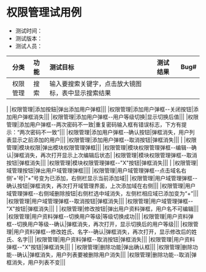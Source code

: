 # 权限管理试用例

- 测试时间：
- 测试版本：
- 测试人员：

|分类|功能|测试目标|测试结果|Bug#|
|:-------:|:--|:--|:--|:--:|
|权限管理|搜索|输入要搜索关键字，点击放大镜图标，表中显示搜索结果|||
|
|权限管理|添加按鈕|弹出添加用户弹框|||
|权限管理|添加用户弹框--关闭按钮|添加用户弹框消失|||
|权限管理|添加用户弹框--用户等级切换|显示切换后值|||
|权限管理|添加用户弹框--两次密码不一致|重复密码输入框有错误标志，下方有提示：“两次密码不一致”|||
|权限管理|添加用户弹框--确认按钮|弹框消失，用户列表显示之前添加的用户|||
|权限管理|添加用户弹框--取消按钮|弹框消失|||
|
|权限管理|模块权限|弹出模块权限管理弹框|||
|权限管理|模块权限管理弹框--编辑--确认|弹框消失，再次打开显示上次编辑后状态|
|权限管理|模块权限管理弹框--取消按钮|弹框消失|||
|权限管理|模块权限管理弹框--"X"按钮|弹框消失|||
|
|权限管理|域管理按钮|弹出用户域管理弹框||||
|权限管理|用户域管理弹框--点击域名右侧‘+’号|“+”号变为已添加，右侧栏显示当前添加域||
|权限管理|用户域管理弹框--确认按钮|弹框消失，再次打开域管理界面，上次添加域在右侧|||
|权限管理|用户域管理弹框--右侧域删除按钮|右侧栏选中域消失，左侧栏相应域已添加变为“+”|||
|权限管理|用户域管理弹框--取消按钮|弹框消失|||
|权限管理|用户域管理弹框--"X"按钮|弹框消失|||
|
|权限管理|修改按钮|弹出用户资料弹框，用户名不可编辑|||
|权限管理|用户资料弹框--切换用户等级|等级切换成功|||
|权限管理|用户资料弹框--切换用户等级--确认|弹框消失，再次打开，显示切换后的用户等级|||
|权限管理|用户资料弹框--修改姓氏、名字--确认|弹框消失，再次打开，显示修改后的姓氏、名字|||
|权限管理|用户资料弹框--取消按钮|弹框消失|||
|权限管理|用户资料弹框--"X"按钮|弹框消失|||
|
|权限管理|删除功能|弹出确认框|||
|权限管理|删除功能--确认|弹框消失，用户列表要被删除用户消失|||
|权限管理|删除功能--取消|弹框消失，用户列表不变|||